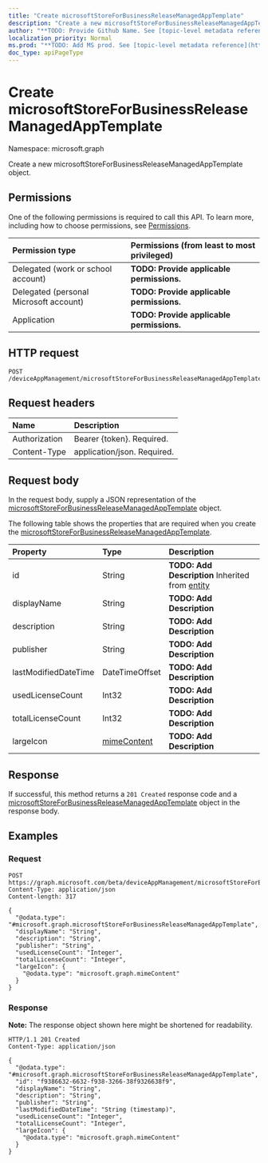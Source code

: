 ```yaml
---
title: "Create microsoftStoreForBusinessReleaseManagedAppTemplate"
description: "Create a new microsoftStoreForBusinessReleaseManagedAppTemplate object."
author: "**TODO: Provide Github Name. See [topic-level metadata reference](https://msgo.azurewebsites.net/add/document/guidelines/metadata.html#topic-level-metadata)**"
localization_priority: Normal
ms.prod: "**TODO: Add MS prod. See [topic-level metadata reference](https://msgo.azurewebsites.net/add/document/guidelines/metadata.html#topic-level-metadata)**"
doc_type: apiPageType
---
```


# Create microsoftStoreForBusinessReleaseManagedAppTemplate
Namespace: microsoft.graph

Create a new microsoftStoreForBusinessReleaseManagedAppTemplate object.

## Permissions
One of the following permissions is required to call this API. To learn more, including how to choose permissions, see [Permissions](/graph/permissions-reference).

|Permission type|Permissions (from least to most privileged)|
|:---|:---|
|Delegated (work or school account)|**TODO: Provide applicable permissions.**|
|Delegated (personal Microsoft account)|**TODO: Provide applicable permissions.**|
|Application|**TODO: Provide applicable permissions.**|

## HTTP request

<!-- {
  "blockType": "ignored"
}
-->
``` http
POST /deviceAppManagement/microsoftStoreForBusinessReleaseManagedAppTemplates
```

## Request headers
|Name|Description|
|:---|:---|
|Authorization|Bearer {token}. Required.|
|Content-Type|application/json. Required.|

## Request body
In the request body, supply a JSON representation of the [microsoftStoreForBusinessReleaseManagedAppTemplate](../resources/intune-microsoftstoreforbusinessreleasemanagedapptemplate.md) object.

The following table shows the properties that are required when you create the [microsoftStoreForBusinessReleaseManagedAppTemplate](../resources/intune-microsoftstoreforbusinessreleasemanagedapptemplate.md).

|Property|Type|Description|
|:---|:---|:---|
|id|String|**TODO: Add Description** Inherited from [entity](../resources/entity.md)|
|displayName|String|**TODO: Add Description**|
|description|String|**TODO: Add Description**|
|publisher|String|**TODO: Add Description**|
|lastModifiedDateTime|DateTimeOffset|**TODO: Add Description**|
|usedLicenseCount|Int32|**TODO: Add Description**|
|totalLicenseCount|Int32|**TODO: Add Description**|
|largeIcon|[mimeContent](../resources/intune-mimecontent.md)|**TODO: Add Description**|



## Response

If successful, this method returns a `201 Created` response code and a [microsoftStoreForBusinessReleaseManagedAppTemplate](../resources/intune-microsoftstoreforbusinessreleasemanagedapptemplate.md) object in the response body.

## Examples

### Request
<!-- {
  "blockType": "request",
  "name": "create_microsoftstoreforbusinessreleasemanagedapptemplate_from_"
}
-->
``` http
POST https://graph.microsoft.com/beta/deviceAppManagement/microsoftStoreForBusinessReleaseManagedAppTemplates
Content-Type: application/json
Content-length: 317

{
  "@odata.type": "#microsoft.graph.microsoftStoreForBusinessReleaseManagedAppTemplate",
  "displayName": "String",
  "description": "String",
  "publisher": "String",
  "usedLicenseCount": "Integer",
  "totalLicenseCount": "Integer",
  "largeIcon": {
    "@odata.type": "microsoft.graph.mimeContent"
  }
}
```


### Response
**Note:** The response object shown here might be shortened for readability.
<!-- {
  "blockType": "response",
  "truncated": true,
  "@odata.type": "microsoft.graph.microsoftStoreForBusinessReleaseManagedAppTemplate"
}
-->
``` http
HTTP/1.1 201 Created
Content-Type: application/json

{
  "@odata.type": "#microsoft.graph.microsoftStoreForBusinessReleaseManagedAppTemplate",
  "id": "f9386632-6632-f938-3266-38f9326638f9",
  "displayName": "String",
  "description": "String",
  "publisher": "String",
  "lastModifiedDateTime": "String (timestamp)",
  "usedLicenseCount": "Integer",
  "totalLicenseCount": "Integer",
  "largeIcon": {
    "@odata.type": "microsoft.graph.mimeContent"
  }
}
```

